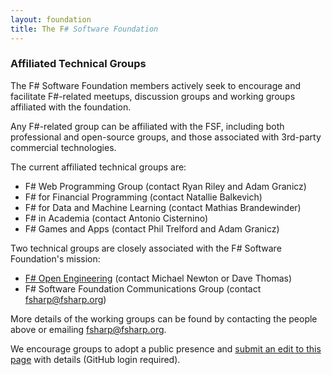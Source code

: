 ```yaml
---
layout: foundation
title: The F# Software Foundation
---
```


### Affiliated Technical  Groups

The F# Software Foundation members actively seek to encourage and facilitate F#-related meetups,
discussion groups and working groups affiliated with the foundation. 

Any F#-related group can be affiliated with the FSF, including both professional and open-source groups,
and those associated with 3rd-party commercial technologies.

The current affiliated technical groups are:

 * F# Web Programming Group (contact Ryan Riley and Adam Granicz)
 * F# for Financial Programming (contact Natallie Balkevich)
 * F# for Data and Machine Learning (contact Mathias Brandewinder)
 * F# in Academia (contact Antonio Cisternino)
 * F# Games and Apps (contact Phil Trelford and Adam Granicz)

Two technical groups are closely associated with the F# Software Foundation's mission:

 * [F# Open Engineering](https://fsharp.github.com) (contact Michael Newton or Dave Thomas)  
 * F# Software Foundation Communications Group (contact fsharp@fsharp.org)

More details of the working groups can be found by contacting the people above or 
emailing fsharp@fsharp.org. 

We encourage groups to adopt a public presence and [submit an edit to this page](https://github.com/fsharp/fsfoundation/edit/gh-pages/working-groups/index.md) with details (GitHub login required).

